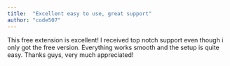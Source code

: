 ```yaml
---
title:  "Excellent easy to use, great support"
author: "code507"
---
```

This free extension is excellent! I received top notch support even though i only got the free version. Everything works smooth and the setup is quite easy. Thanks guys, very much appreciated!